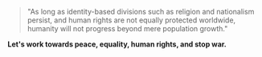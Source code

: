 > "As long as identity-based divisions such as religion and nationalism persist, and human rights are not equally protected worldwide, humanity will not progress beyond mere population growth."

**Let's work towards peace, equality, human rights, and stop war.**
